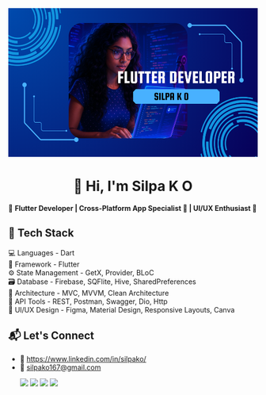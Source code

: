 <img src="https://github.com/silpako/silpako/blob/86efd13fdcb51445f24c6930c3b2936a63239a74/Flutter%20DEVELOPER.png?raw=true" height="300" width="100%" alt="Flutter Developer Banner" />


<h1 align="center"> 👋 Hi, I'm Silpa K O </h1>

🚀 **Flutter Developer | Cross-Platform App Specialist 📱 | UI/UX Enthusiast 🎨**

## 🔧 Tech Stack

  💻 Languages         - Dart                                                 
  📱 Framework         - Flutter                                              
  ⚙️ State Management  - GetX, Provider, BLoC                                
  🗃️ Database          - Firebase, SQFlite, Hive, SharedPreferences           
  🧱 Architecture      - MVC, MVVM, Clean Architecture                       
  🔗 API Tools         - REST, Postman, Swagger, Dio, Http                        
  🎨 UI/UX Design      - Figma, Material Design, Responsive Layouts, Canva      

## 📬 Let's Connect

- 💼 https://www.linkedin.com/in/silpako/
- 📧 silpako167@gmail.com
  <p>
  <a href="https://www.linkedin.com/in/your-linkedin/"><img src="https://img.shields.io/badge/LinkedIn-blue?style=for-the-badge&logo=linkedin"></a>
  <a href="https://www.facebook.com/your-facebook/"><img src="https://img.shields.io/badge/Facebook-blue?style=for-the-badge&logo=facebook"></a>
  <a href="https://www.instagram.com/your-instagram/"><img src="https://img.shields.io/badge/Instagram-pink?style=for-the-badge&logo=instagram"></a>
  <a href="https://www.yourportfolio.com/"><img src="https://img.shields.io/badge/Portfolio-orange?style=for-the-badge&logo=about-dot-me"></a>
</p>
